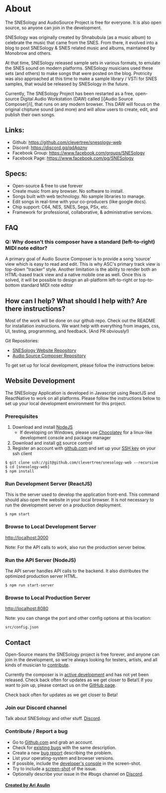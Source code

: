 # About


The SNESology and AudioSource Project is free for everyone. It is also open source, so anyone can join in the development.

SNESology was originally created by Shnabubula (as a music album) to celebrate the music that came from the SNES.
From there, it evolved into a blog to post SNESology & SNES related music and albums, maintained by Monobrow and others.

At that time, SNESology released sample sets in various formats, to emulate the SNES sound on modern platforms. SNESology musicians used these sets (and others) to make songs that were posted on the blog. Protricity was also approached at this time to make a sample library / VSTi for SNES samples, that would be released by SNESology in the future.

Currently, The SNESology Project has been restarted as a free, open-source Digital Audio Workstation (DAW) called [i]Audio Source Composer[/i], that runs on any modern browser.
This DAW will focus on the original chiptune sound (and more) and will allow users to create, edit, and publish their own songs.

## Links:
* Github: https://github.com/clevertree/snesology-web
* Discord: https://discord.gg/qdAqznv
* Facebook Group: https://www.facebook.com/groups/SNESology
* Facebook Page: https://www.facebook.com/pg/SNESology

## Specs:
* Open-source & free to use forever
* Create music from any browser. No software to install.
* Songs built with web technology. No sample libraries to manage.
* Edit songs in real-time with your co-producers (like google docs).
* Chip support: C64, NES, SNES, Sega, PSx, etc.
* Framework for professional, collaborative, & administrative services.

## FAQ

### Q: Why doesn't this composer have a standard (left-to-right) MIDI note editor?
A primary goal of Audio Source Composer is to provide a song 'source' view which is easy to read and edit. This is why ASC's primary track view is top-down "tracker" style. Another limitation is the ability to render both an HTML-based track view and a native mobile one as well. Once this is solved, it will be possible to design an all-platform left-to-right or top-to-bottom standard MIDI note editor




## How can I help? What should I help with? Are there instructions? 
Most of the work will be done on our github repo. Check out the README for installation instructions. 
We want help with everything from images, css, UI, testing, programming, and feedback. (And PR obviously!)

Git Repositories: 
* [SNESology Website Repository](https://github.com/clevertree/snesology-web)
* [Audio Source Composer Repository](https://github.com/clevertree/audio-source-composer)

To get set up for local development, please follow the instructions below:


## Website Development <a id="dev-web"></a>

The SNESology Application is developed in Javascript using ReactJS and ReactNative to work on all platforms. 
Please follow the instructions below to set up your local development environment for this project. 

### Prerequisites

1. Download and install [NodeJS](https://nodejs.org/en/download/)
    * If developing on Windows, please use [Chocolatey](https://chocolatey.org/install) 
 for a linux-like development console and package manager
2. Download and install [git](https://git-scm.com/book/en/v2/Getting-Started-Installing-Git) source control
3. Register an account with [github.com](GitHub) and set up your [SSH key](https://docs.github.com/en/free-pro-team@latest/github/authenticating-to-github/generating-a-new-ssh-key-and-adding-it-to-the-ssh-agent) on your ssh client

~~~~
$ git clone ssh://git@github.com/clevertree/snesology-web --recursive
$ cd [snesology-web]
$ npm install
~~~~

### Run Development Server (ReactJS)
This is the server used to develop the application front-end. 
This command should also open the website in your local browser.
It is not necessary to run the development server on a production deployment.
~~~~
$ npm start
~~~~

### Browse to Local Development Server
[http://localhost:3000](http://localhost:3000)

Note: For the API calls to work, also run the production server below.


### Run the API Server (NodeJS)
The API server handles API calls to the backend. 
It also distributes the optimized production server HTML.
~~~~
$ npm run start-server
~~~~

### Browse to Local Production Server
[http://localhost:8080](http://localhost:8080)

Note: you can change the port and other config options at this location:

~~~~
src/config.json
~~~~



## Contact

Open-Source means the SNESology project is free forever, and anyone can join in the development,
so we're always looking for testers, artists, and all kinds of musician to 
[contribute](https://github.com/clevertree/snesology-web/issues/4).

Currently the composer is in
[active development](https://github.com/clevertree/snesology-web)
and has not yet been released.
Check back often for updates as we get closer to Beta!{
If you want to join up, please contact us on the 
[GitHub page](https://github.com/clevertree).

Check back often for updates as we get closer to Beta!

### Join our Discord channel

Talk about SNESology and other stuff. 
[Discord](https://discord.gg/qdAqznv).

### Contribute / Report a bug

*   Go to [Github.com](https://github.com/clevertree/audio-source-composer/) and grab an account.
*   Check for [existing bugs](https://github.com/clevertree/audio-source-composer/issues/) with the same description.
*   Create a new [bug report](https://github.com/clevertree/audio-source-composer/issues/new) describing the problem.
*   List your operating-system and browser versions.
*   If possible, include the [developer's console](https://kb.mailster.co/how-can-i-open-the-browsers-console/) in the screen-shot.
*   Try to include a [screen-shot](https://northatlanticlcc.org/help/how-to-save-a-screenshot-of-a-webpage) of the issue.
*   Optionally describe your issue in the #bugs channel on [Discord](https://discord.gg/qdAqznv).

#### [Created by Ari Asulin](https://github.com/clevertree/)
